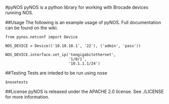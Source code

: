 #pyNOS
pyNOS is a python library for working with Brocade devices running NOS.

##Usage
The following is an example usage of pyNOS. Full documentation can be found on
the wiki.
```
from pynos.netconf import Device

NOS_DEVICE = Device(('10.10.10.1', '22'), ('admin', 'pass'))

NOS_DEVICE.interface.set_ip('tengigabitethernet',
                            '1/0/1',
                            '10.1.1.1/24')
```

##Testing
Tests are inteded to be run using nose
```
$nosetests
```

##License
pyNOS is released under the APACHE 2.0 license. See ./LICENSE for more
information.
